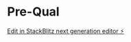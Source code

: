 # Pre-Qual

[Edit in StackBlitz next generation editor ⚡️](https://stackblitz.com/~/github.com/Karthik-Velu/Pre-Qual)